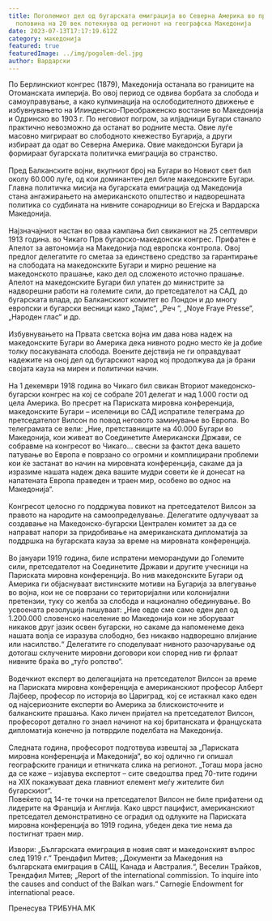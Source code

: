 ```yaml
---
title: Поголемиот дел од бугарската емиграција во Северна Америка во првата
  половина на 20 век потекнува од регионот на географска Македонија
date: 2023-07-13T17:17:19.612Z
category: македонија
featured: true
featuredImage: ../img/pogolem-del.jpg
author: Вардарски
---
```

<!--StartFragment-->

По Берлинскиот конгрес (1879), Македонија останала во границите на Отоманската империја. Во овој период се одвива борбата за слобода и самоуправување, а како кулминација на ослободителното движење е избувнувањето на Илинденско-Преображенско востание во Македонија и Одринско во 1903 г. По неговиот погром, за илјадници Бугари станало практично невозможно да останат во родните места. Овие луѓе масовно мигрираат во слободното кнежество Бугарија, а други избираат да одат во Северна Америка. Овие македонски Бугари ја формираат бугарската политичка емиграција во странство.\
\
Пред Балканските војни, вкупниот број на Бугари во Новиот свет бил околу 60.000 луѓе, од кои доминантен дел биле македонските Бугари. Главна политичка мисија на бугарската емиграција од Македонија стана ангажирањето на американското општество и надворешната политика со судбината на нивните сонародници во Егејска и Вардарска Македонија.\
\
Најзначајниот настан во оваа кампања бил свиканиот на 25 септември 1913 година. во Чикаго Прв бугарско-македонски конгрес. Прифатен е Апелот за автономија на Македонија под европска контрола. Овој предлог делегатите го сметаа за единствено средство за гарантирање на слободата на македонските Бугари и мирно решение на македонското прашање, како дел од сложеното источно прашање. Апелот на македонските Бугари бил упатен до министрите за надворешни работи на големите сили, до претседателот на САД, до бугарската влада, до Балканскиот комитет во Лондон и до многу европски и бугарски весници како „Тајмс“, „Реч “, „Noye Fraye Presse“, „Народен глас“ и др.\
\
Избувнувањето на Првата светска војна им дава нова надеж на македонските Бугари во Америка дека нивното родно место ќе ја добие толку посакуваната слобода. Воените дејствија не ги оправдуваат надежите на оној дел од бугарскиот народ кој продолжува да ја брани својата кауза на мирен и политички начин.\
\
На 1 декември 1918 година во Чикаго бил свикан Вториот македонско-бугарски конгрес на кој се собрале 201 делегат и над 1.000 гости од цела Америка. Во пресрет на Париската мировна конференција, македонските Бугари – иселеници во САД испратиле телеграма до претседателот Вилсон по повод неговото заминување во Европа. Во телеграмата се вели: „Ние, претставниците на 40.000 Бугари во Македонија, кои живеат во Соединетите Американски Држави, се собравме на конгресот во Чикаго… свесни за фактот дека вашето патување во Европа е поврзано со огромни и комплицирани проблеми кои ќе застанат во начин на мировната конференција, сакаме да ја изразиме нашата надеж дека вашите мудри совети ќе ѝ донесат на напатената Европа праведен и траен мир, особено во однос на Македонија“.\
\
Конгресот целосно го поддржува повикот на претседателот Вилсон за правото на народите на самоопределување. Делегатите одлучуваат за создавање на Македонско-бугарски Централен комитет за да се направат напори за придобивање на американската дипломатија за поддршка на бугарската кауза за време на мировната конференција.\
\
Во јануари 1919 година, биле испратени меморандуми до Големите сили, претседателот на Соединетите Држави и другите учесници на Париската мировна конференција. Во нив македонските Бугари од Америка ги објаснуваат вистинските мотиви на Бугарија за влегување во војна, кои не се поврзани со територијални или колонијални претензии, туку со желба за слобода и национално обединување. Во усвоената резолуција пишуваат: „Ние овде сме само еден дел од 1.200.000 словенско население во Македонија кои не зборуваат никаков друг јазик освен бугарски, но сакаме да напоменеме дека нашата волја се изразува слободно, без никакво надворешно влијание или насилство.“ Делегатите го споделуваат нивното разочарување од дотогаш склучените мировни договори кои според нив ги фрлаат нивните браќа во „туѓо ропство“.\
\
Водечкиот експерт во делегацијата на претседателот Вилсон за време на Париската мировна конференција е американскиот професор Алберт Лајбеер, професор по историја во Цариград, кој се истакнал како еден од најсериозните експерти во Америка за блискоисточните и балканските прашања. Како личен пријател на претседателот Вилсон, професорот детално го знаел начинот на кој британската и француската дипломатија конечно ја потврдиле поделбата на Македонија.\
\
Следната година, професорот подготвува извештај за „Париската мировна конференција и Македонија“, во кој одлично ги опишал географските граници и етничката слика на регионот. „Тогаш мора јасно да се каже – изјавува експертот – сите сведоштва пред 70-тите години на XIX покажуваат дека главниот елемент меѓу жителите бил бугарскиот“.\
Повеќето од 14-те точки на претседателот Вилсон не биле прифатени од лидерите на Франција и Англија. Како цврст пацифист, американскиот претседател демонстративно се оградил од одлуките на Париската мировна конференција во 1919 година, убеден дека тие нема да постигнат траен мир.

Извори: „Българската емиграция в новия свят и македонският въпрос след 1919 г.“ Трендафил Митев; „Документи за Македония на българската емиграция в САЩ, Канада и Австралия.“, Веселин Трайков, Трендафил Митев; „Report of the international commission. To inquire into the causes and conduct of the Balkan wars.“ Carnegie Endowment for international peace.

<!--EndFragment-->

Пренесува ТРИБУНА.МК